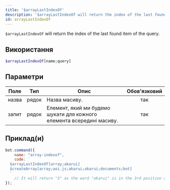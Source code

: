 ```yaml
---
title: '$arrayLastIndexOf'
description: '$arrayLastIndexOf will return the index of the last found item of the query.'
id: arrayLastIndexOf
---
```


`$arrayLastIndexOf` will return the index of the last found item of the query.

## Використання

```php
$arrayLastIndexOf[name;query]
```

## Параметри

| Поле  | Тип   | Опис                                                                  | Обов'язковий |
| ----- | ----- | --------------------------------------------------------------------- |:------------:|
| назва | рядок | Назва масиву.                                                         |     так      |
| запит | рядок | Елемент, який ми будемо шукати для кожного елемента всередині масиву. |     так      |

## Приклад(и)

```javascript
bot.command({
    name: "array-indexof",
    code: `
  $arrayLastIndexOf[array;akarui]
  $createArray[array;aoi.js;akarui;akarui;documents;bot]
  `
    // It will return "3" as the word "akarui" is in the 3rd position of the array.
});
```